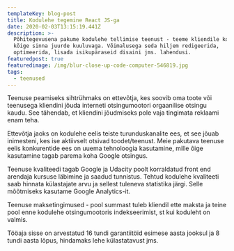 ```yaml
---
templateKey: blog-post
title: Kodulehe tegemine React JS-ga
date: 2020-02-03T13:15:19.441Z
description: >-
  Põhitegevusena pakume kodulehe tellimise teenust - teeme kliendile kodulehe
  kõige sinna juurde kuuluvaga. Võimalusega seda hiljem redigeerida,
  optimeerida, lisada isikupäraseid disaini jms. lahendusi.
featuredpost: true
featuredimage: /img/blur-close-up-code-computer-546819.jpg
tags:
  - teenused
---
```

Teenuse peamiseks sihtrühmaks on ettevõtja, kes soovib oma toote või teenusega kliendini jõuda interneti otsingumootori orgaanilise otsingu kaudu. See tähendab, et kliendini jõudmiseks pole vaja tingimata reklaami enam teha.

Ettevõtja jaoks on kodulehe eelis teiste turunduskanalite ees, et see jõuab inimesteni, kes ise aktiivselt otsivad toodet/teenust. Meie pakutava teenuse eelis konkurentide ees on uuema tehnoloogia kasutamine, mille õige kasutamine tagab parema koha Google otsingus. 

Teenuse kvaliteedi tagab Google ja Udacity poolt korraldatud front end arendaja kursuse läbimine ja saadud tunnistus. Tehtud kodulehe kvaliteeti saab hinnata külastajate arvu ja sellest tuleneva statistika järgi. Selle mõõtmiseks kasutame Google Analytics-it. 

Teenuse maksetingimused - pool summast tuleb kliendil ette maksta ja teine pool enne kodulehe otsingumootoris indekseerimist, st kui koduleht on valmis.

Tööaja sisse on arvestatud 16 tundi garantiitöid esimese aasta jooksul ja 8 tundi aasta lõpus, hindamaks lehe külastatavust jms.
